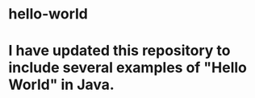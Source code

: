 # hello-world
# I have updated this repository to include several examples of "Hello World" in Java. 
